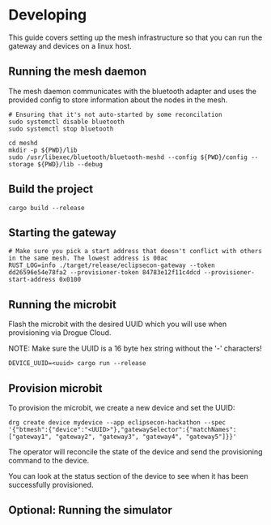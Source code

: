 # Developing

This guide covers setting up the mesh infrastructure so that you can run the gateway and devices on a linux host.

## Running the mesh daemon

The mesh daemon communicates with the bluetooth adapter and uses the provided config to store information about the nodes in the mesh.

```
# Ensuring that it's not auto-started by some reconcilation
sudo systemctl disable bluetooth
sudo systemctl stop bluetooth

cd meshd
mkdir -p ${PWD}/lib
sudo /usr/libexec/bluetooth/bluetooth-meshd --config ${PWD}/config --storage ${PWD}/lib --debug
```

## Build the project

```
cargo build --release
```

## Starting the gateway

```
# Make sure you pick a start address that doesn't conflict with others in the same mesh. The lowest address is 00ac
RUST_LOG=info ./target/release/eclipsecon-gateway --token dd26596e54e78fa2 --provisioner-token 84783e12f11c4dcd --provisioner-start-address 0x0100
```

## Running the microbit

Flash the microbit with the desired UUID which you will use when provisioning via Drogue Cloud.

NOTE: Make sure the UUID is a 16 byte hex string without the '-' characters!

```
DEVICE_UUID=<uuid> cargo run --release
```

## Provision microbit

To provision the microbit, we create a new device and set the UUID:

```
drg create device mydevice --app eclipsecon-hackathon --spec '{"btmesh":{"device":"<UUID>"},"gatewaySelector":{"matchNames":["gateway1", "gateway2", "gateway3", "gateway4", "gateway5"]}}'
```

The operator will reconcile the state of the device and send the provisioning command to the device.

You can look at the status section of the device to see when it has been successfully provisioned.

## Optional: Running the simulator
